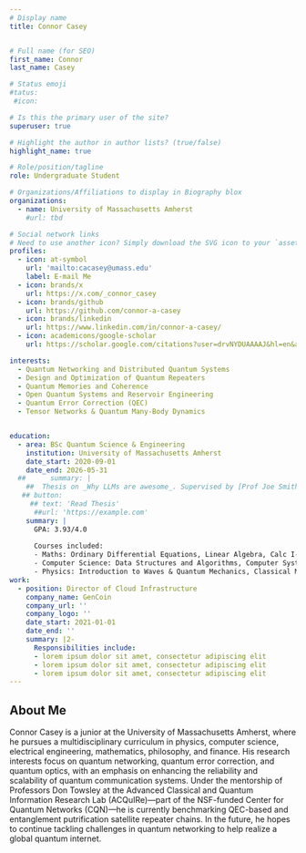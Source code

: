 ```yaml
---
# Display name
title: Connor Casey


# Full name (for SEO)
first_name: Connor
last_name: Casey

# Status emoji
#tatus:
 #icon:

# Is this the primary user of the site?
superuser: true

# Highlight the author in author lists? (true/false)
highlight_name: true

# Role/position/tagline
role: Undergraduate Student

# Organizations/Affiliations to display in Biography blox
organizations:
  - name: University of Massachusetts Amherst
    #url: tbd

# Social network links
# Need to use another icon? Simply download the SVG icon to your `assets/media/icons/` folder.
profiles:
  - icon: at-symbol
    url: 'mailto:cacasey@umass.edu'
    label: E-mail Me
  - icon: brands/x
    url: https://x.com/_connor_casey 
  - icon: brands/github
    url: https://github.com/connor-a-casey 
  - icon: brands/linkedin
    url: https://www.linkedin.com/in/connor-a-casey/
  - icon: academicons/google-scholar
    url: https://scholar.google.com/citations?user=drvNYDUAAAAJ&hl=en&authuser=1

interests:
  - Quantum Networking and Distributed Quantum Systems
  - Design and Optimization of Quantum Repeaters
  - Quantum Memories and Coherence
  - Open Quantum Systems and Reservoir Engineering
  - Quantum Error Correction (QEC)
  - Tensor Networks & Quantum Many-Body Dynamics


education:
  - area: BSc Quantum Science & Engineering
    institution: University of Massachusetts Amherst
    date_start: 2020-09-01
    date_end: 2026-05-31
  ##      summary: |
    ##  Thesis on _Why LLMs are awesome_. Supervised by [Prof Joe Smith](https://example.com). Presented papers at 5 IEEE conferences with the contributions being published in 2 Springer journals.
   ## button:
     ## text: 'Read Thesis'
      ##url: 'https://example.com'
    summary: |
      GPA: 3.93/4.0
      
      Courses included:
      - Maths: Ordinary Differential Equations, Linear Algebra, Calc I-III, Probability Theory, Bayesian Decision Theory
      - Computer Science: Data Structures and Algorithms, Computer Systems, Quantum Networking (Self-Studying), Quantum Computation & Information (Self-Studying)
      - Physics: Introduction to Waves & Quantum Mechanics, Classical Mechanics 
work:
  - position: Director of Cloud Infrastructure
    company_name: GenCoin
    company_url: ''
    company_logo: ''
    date_start: 2021-01-01
    date_end: ''
    summary: |2-
      Responsibilities include:
      - lorem ipsum dolor sit amet, consectetur adipiscing elit
      - lorem ipsum dolor sit amet, consectetur adipiscing elit
      - lorem ipsum dolor sit amet, consectetur adipiscing elit
---
```


## About Me
Connor Casey is a junior at the University of Massachusetts Amherst, where he pursues a multidisciplinary curriculum in physics, computer science, electrical engineering, mathematics, philosophy, and finance. His research interests focus on quantum networking, quantum error correction, and quantum optics, with an emphasis on enhancing the reliability and scalability of quantum communication systems. Under the mentorship of Professors Don Towsley at the Advanced Classical and Quantum Information Research Lab (ACQuIRe)—part of the NSF-funded Center for Quantum Networks (CQN)—he is currently benchmarking QEC-based and entanglement putrification satellite repeater chains. In the future, he hopes to continue tackling challenges in quantum networking to help realize a global quantum internet.